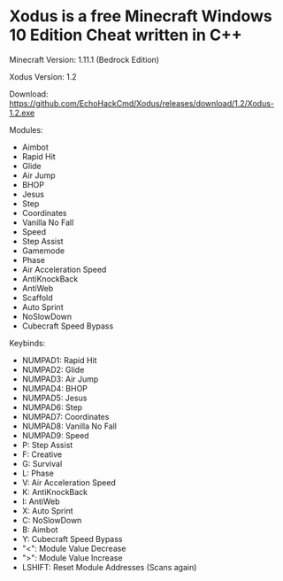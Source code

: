 # Xodus is a free Minecraft Windows 10 Edition Cheat written in C++ 

Minecraft Version: 1.11.1 (Bedrock Edition)

Xodus Version: 1.2

Download: https://github.com/EchoHackCmd/Xodus/releases/download/1.2/Xodus-1.2.exe

Modules:

- Aimbot
- Rapid Hit
- Glide
- Air Jump
- BHOP
- Jesus
- Step
- Coordinates
- Vanilla No Fall
- Speed
- Step Assist
- Gamemode
- Phase
- Air Acceleration Speed
- AntiKnockBack
- AntiWeb
- Scaffold
- Auto Sprint
- NoSlowDown
- Cubecraft Speed Bypass

Keybinds:

- NUMPAD1: Rapid Hit
- NUMPAD2: Glide
- NUMPAD3: Air Jump
- NUMPAD4: BHOP
- NUMPAD5: Jesus
- NUMPAD6: Step
- NUMPAD7: Coordinates
- NUMPAD8: Vanilla No Fall
- NUMPAD9: Speed
- P: Step Assist
- F: Creative
- G: Survival
- L: Phase
- V: Air Acceleration Speed
- K: AntiKnockBack
- I: AntiWeb
- X: Auto Sprint
- C: NoSlowDown
- B: Aimbot
- Y: Cubecraft Speed Bypass
- "<": Module Value Decrease
- ">": Module Value Increase
- LSHIFT: Reset Module Addresses (Scans again)
